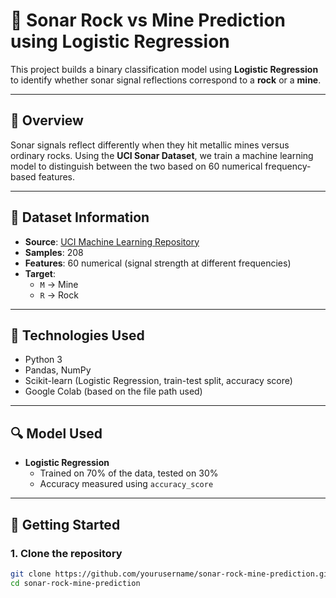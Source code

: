 # 🎯 Sonar Rock vs Mine Prediction using Logistic Regression

This project builds a binary classification model using **Logistic Regression** to identify whether sonar signal reflections correspond to a **rock** or a **mine**.

---

## 📘 Overview

Sonar signals reflect differently when they hit metallic mines versus ordinary rocks. Using the **UCI Sonar Dataset**, we train a machine learning model to distinguish between the two based on 60 numerical frequency-based features.

---

## 🧾 Dataset Information

- **Source**: [UCI Machine Learning Repository](https://archive.ics.uci.edu/ml/datasets/connectionist+bench+(sonar,+mines+vs.+rocks))
- **Samples**: 208
- **Features**: 60 numerical (signal strength at different frequencies)
- **Target**:  
  - `M` → Mine  
  - `R` → Rock

---

## 📌 Technologies Used

- Python 3
- Pandas, NumPy
- Scikit-learn (Logistic Regression, train-test split, accuracy score)
- Google Colab (based on the file path used)

---

## 🔍 Model Used

- **Logistic Regression**
  - Trained on 70% of the data, tested on 30%
  - Accuracy measured using `accuracy_score`

---

## 🚀 Getting Started

### 1. Clone the repository

```bash
git clone https://github.com/yourusername/sonar-rock-mine-prediction.git
cd sonar-rock-mine-prediction

